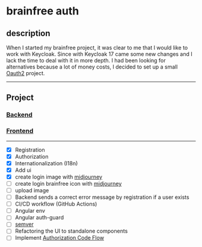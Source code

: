 # brainfree auth

## description

When I started my brainfree project, it was clear to me that I would like to work with Keycloak. Since with Keycloak 17
came some new changes and I lack the time to deal with it in more depth. I had been looking for alternatives because a
lot of money costs, I decided to set up a small [Oauth2](https://auth0.com/docs/articles) project.


***

## Project

### [Backend](brainfree-auth-api%2FREADME.md)

### [Frontend](brainfree-auth-ui%2FREADME.md)

***

- [x] Registration
- [x] Authorization
- [x] Internationalization (I18n)
- [x] Add ui
- [x] create login image with [midjourney](https://www.midjourney.com/home/)
- [ ] create login brainfree icon with [midjourney](https://www.midjourney.com/home/)
- [ ] upload image
- [ ] Backend sends a correct error message by registration if a user exists
- [ ] CI/CD workflow (GitHub Actions)
- [ ] Angular env
- [ ] Angular auth-guard
- [ ] [semver](https://semver.org/lang/de/)
- [ ] Refactoring the UI to standalone components
- [ ] 
  Implement [Authorization Code Flow](https://darutk.medium.com/diagrams-and-movies-of-all-the-oauth-2-0-flows-194f3c3ade85)
